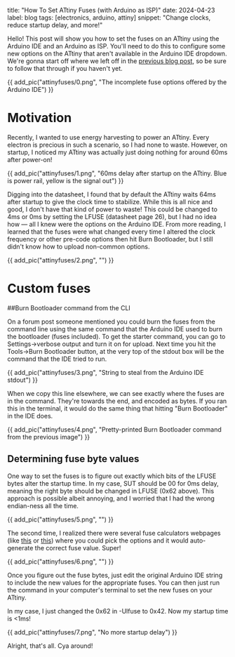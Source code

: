 title: "How To Set ATtiny Fuses (with Arduino as ISP)"
date: 2024-04-23
label: blog
tags: [electronics, arduino, attiny]
snippet: "Change clocks, reduce startup delay, and more!"

Hello! This post will show you how to set the fuses on an ATtiny using the Arduino IDE and an Arduino as ISP. You'll need to do this to configure some new options on the ATtiny that aren't available in the Arduino IDE dropdown. We're gonna start off where we left off in the [previous blog post](../ard2attiny), so be sure to follow that through if you haven't yet.

{{ add_pic("attinyfuses/0.png", "The incomplete fuse options offered by the Arduino IDE") }}

# Motivation

Recently, I wanted to use energy harvesting to power an ATtiny. Every electron is precious in such a scenario, so I had none to waste. However, on startup, I noticed my ATtiny was actually just doing nothing for around 60ms after power-on!

{{ add_pic("attinyfuses/1.png", "60ms delay after startup on the ATtiny. Blue is power rail, yellow is the signal out") }}

Digging into the datasheet, I found that by default the ATtiny waits 64ms after startup to give the clock time to stabilize. While this is all nice and good, I don't have that kind of power to waste! This could be changed to 4ms or 0ms by setting the LFUSE (datasheet page 26), but I had no idea how — all I knew were the options on the Arduino IDE. From more reading, I learned that the fuses were what changed every time I altered the clock frequency or other pre-code options then hit Burn Bootloader, but I still didn't know how to upload non-common options.

{{ add_pic("attinyfuses/2.png", "") }}

# Custom fuses

##Burn Bootloader command from the CLI

On a forum post someone mentioned you could burn the fuses from the command line using the same command that the Arduino IDE used to burn the bootloader (fuses included). To get the starter command, you can go to Settings->verbose output and turn it on for upload. Next time you hit the Tools->Burn Bootloader button, at the very top of the stdout box will be the command that the IDE tried to run.

{{ add_pic("attinyfuses/3.png", "String to steal from the Arduino IDE stdout") }}

When we copy this line elsewhere, we can see exactly where the fuses are in the command. They're towards the end, and encoded as bytes. If you ran this in the terminal, it would do the same thing that hitting "Burn Bootloader" in the IDE does. 

{{ add_pic("attinyfuses/4.png", "Pretty-printed Burn Bootloader command from the previous image") }}

## Determining fuse byte values

One way to set the fuses is to figure out exactly which bits of the LFUSE bytes alter the startup time. In my case, SUT should be 00 for 0ms delay, meaning the right byte should be changed in LFUSE (0x62 above). This approach is possible albeit annoying, and I worried that I had the wrong endian-ness all the time.

{{ add_pic("attinyfuses/5.png", "") }}

The second time, I realized there were several fuse calculators webpages (like [this](https://eleccelerator.com/fusecalc/fusecalc.php?chip=attiny85) or [this](https://www.engbedded.com/fusecalc/)) where you could pick the options and it would auto-generate the correct fuse value. Super!

{{ add_pic("attinyfuses/6.png", "") }}

Once you figure out the fuse bytes, just edit the original Arduino IDE string to include the new values for the appropriate fuses. You can then just run the command in your computer's terminal to set the new fuses on your ATtiny. 

In my case, I just changed the 0x62 in -Ulfuse to 0x42. Now my startup time is <1ms!

{{ add_pic("attinyfuses/7.png", "No more startup delay") }}

Alright, that's all. Cya around!
